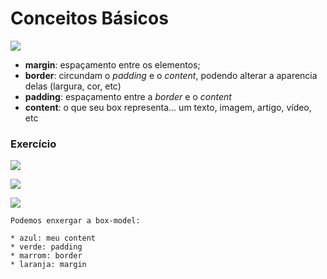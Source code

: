 # Conceitos Básicos

![](https://imgur.com/uWUgw5L.jpg)

* **margin**: espaçamento entre os elementos;
* **border**: circundam o *padding* e o *content*, podendo alterar a aparencia delas (largura, cor, etc)
* **padding**: espaçamento entre a *border* e o *content*
* **content**: o que seu box representa... um texto, imagem, artigo, vídeo, etc

### Exercício 

![](https://imgur.com/jBf3NCm.jpg)

![](https://imgur.com/GES6qaP.jpg)

![](https://imgur.com/HX5XHep.jpg)

    Podemos enxergar a box-model:
    
    * azul: meu content
    * verde: padding
    * marrom: border
    * laranja: margin
    
    